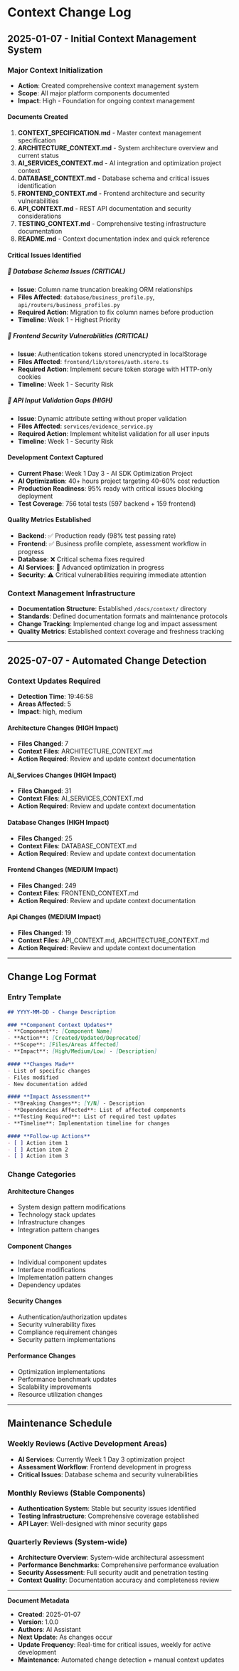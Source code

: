 # Context Change Log

## 2025-01-07 - Initial Context Management System

### **Major Context Initialization**
- **Action**: Created comprehensive context management system
- **Scope**: All major platform components documented
- **Impact**: High - Foundation for ongoing context management

#### **Documents Created**
1. **CONTEXT_SPECIFICATION.md** - Master context management specification
2. **ARCHITECTURE_CONTEXT.md** - System architecture overview and current status
3. **AI_SERVICES_CONTEXT.md** - AI integration and optimization project context
4. **DATABASE_CONTEXT.md** - Database schema and critical issues identification
5. **FRONTEND_CONTEXT.md** - Frontend architecture and security vulnerabilities
6. **API_CONTEXT.md** - REST API documentation and security considerations
7. **TESTING_CONTEXT.md** - Comprehensive testing infrastructure documentation
8. **README.md** - Context documentation index and quick reference

#### **Critical Issues Identified**

##### **🔴 Database Schema Issues (CRITICAL)**
- **Issue**: Column name truncation breaking ORM relationships
- **Files Affected**: `database/business_profile.py`, `api/routers/business_profiles.py`
- **Required Action**: Migration to fix column names before production
- **Timeline**: Week 1 - Highest Priority

##### **🔴 Frontend Security Vulnerabilities (CRITICAL)**
- **Issue**: Authentication tokens stored unencrypted in localStorage
- **Files Affected**: `frontend/lib/stores/auth.store.ts`
- **Required Action**: Implement secure token storage with HTTP-only cookies
- **Timeline**: Week 1 - Security Risk

##### **🔴 API Input Validation Gaps (HIGH)**
- **Issue**: Dynamic attribute setting without proper validation
- **Files Affected**: `services/evidence_service.py`
- **Required Action**: Implement whitelist validation for all user inputs
- **Timeline**: Week 1 - Security Risk

#### **Development Context Captured**
- **Current Phase**: Week 1 Day 3 - AI SDK Optimization Project
- **AI Optimization**: 40+ hours project targeting 40-60% cost reduction
- **Production Readiness**: 95% ready with critical issues blocking deployment
- **Test Coverage**: 756 total tests (597 backend + 159 frontend)

#### **Quality Metrics Established**
- **Backend**: ✅ Production ready (98% test passing rate)
- **Frontend**: ✅ Business profile complete, assessment workflow in progress
- **Database**: ❌ Critical schema fixes required
- **AI Services**: 🔄 Advanced optimization in progress
- **Security**: ⚠️ Critical vulnerabilities requiring immediate attention

### **Context Management Infrastructure**
- **Documentation Structure**: Established `/docs/context/` directory
- **Standards**: Defined documentation formats and maintenance protocols
- **Change Tracking**: Implemented change log and impact assessment
- **Quality Metrics**: Established context coverage and freshness tracking

---
## 2025-07-07 - Automated Change Detection

### **Context Updates Required**
- **Detection Time**: 19:46:58
- **Areas Affected**: 5
- **Impact**: high, medium

#### **Architecture Changes (HIGH Impact)**
- **Files Changed**: 7
- **Context Files**: ARCHITECTURE_CONTEXT.md
- **Action Required**: Review and update context documentation

#### **Ai_Services Changes (HIGH Impact)**
- **Files Changed**: 31
- **Context Files**: AI_SERVICES_CONTEXT.md
- **Action Required**: Review and update context documentation

#### **Database Changes (HIGH Impact)**
- **Files Changed**: 25
- **Context Files**: DATABASE_CONTEXT.md
- **Action Required**: Review and update context documentation

#### **Frontend Changes (MEDIUM Impact)**
- **Files Changed**: 249
- **Context Files**: FRONTEND_CONTEXT.md
- **Action Required**: Review and update context documentation

#### **Api Changes (MEDIUM Impact)**
- **Files Changed**: 19
- **Context Files**: API_CONTEXT.md, ARCHITECTURE_CONTEXT.md
- **Action Required**: Review and update context documentation

---


## Change Log Format

### **Entry Template**
```markdown
## YYYY-MM-DD - Change Description

### **Component Context Updates**
- **Component**: [Component Name]
- **Action**: [Created/Updated/Deprecated]
- **Scope**: [Files/Areas Affected]
- **Impact**: [High/Medium/Low] - [Description]

#### **Changes Made**
- List of specific changes
- Files modified
- New documentation added

#### **Impact Assessment**
- **Breaking Changes**: [Y/N] - Description
- **Dependencies Affected**: List of affected components
- **Testing Required**: List of required test updates
- **Timeline**: Implementation timeline for changes

#### **Follow-up Actions**
- [ ] Action item 1
- [ ] Action item 2
- [ ] Action item 3
```

### **Change Categories**

#### **Architecture Changes**
- System design pattern modifications
- Technology stack updates
- Infrastructure changes
- Integration pattern changes

#### **Component Changes**
- Individual component updates
- Interface modifications
- Implementation pattern changes
- Dependency updates

#### **Security Changes**
- Authentication/authorization updates
- Security vulnerability fixes
- Compliance requirement changes
- Security pattern implementations

#### **Performance Changes**
- Optimization implementations
- Performance benchmark updates
- Scalability improvements
- Resource utilization changes

---

## Maintenance Schedule

### **Weekly Reviews** (Active Development Areas)
- **AI Services**: Currently Week 1 Day 3 optimization project
- **Assessment Workflow**: Frontend development in progress
- **Critical Issues**: Database schema and security vulnerabilities

### **Monthly Reviews** (Stable Components)
- **Authentication System**: Stable but security issues identified
- **Testing Infrastructure**: Comprehensive coverage established
- **API Layer**: Well-designed with minor security gaps

### **Quarterly Reviews** (System-wide)
- **Architecture Overview**: System-wide architectural assessment
- **Performance Benchmarks**: Comprehensive performance evaluation
- **Security Assessment**: Full security audit and penetration testing
- **Context Quality**: Documentation accuracy and completeness review

---

**Document Metadata**
- **Created**: 2025-01-07
- **Version**: 1.0.0
- **Authors**: AI Assistant
- **Next Update**: As changes occur
- **Update Frequency**: Real-time for critical issues, weekly for active development
- **Maintenance**: Automated change detection + manual context updates